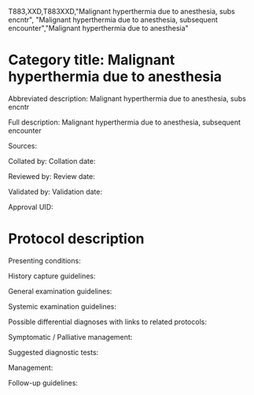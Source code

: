 T883,XXD,T883XXD,"Malignant hyperthermia due to anesthesia, subs encntr", "Malignant hyperthermia due to anesthesia, subsequent encounter","Malignant hyperthermia due to anesthesia"
# Category title: Malignant hyperthermia due to anesthesia

Abbreviated description: Malignant hyperthermia due to anesthesia, subs encntr

Full description: Malignant hyperthermia due to anesthesia, subsequent encounter

Sources:

Collated by:
Collation date:

Reviewed by:
Review date:

Validated by:
Validation date:

Approval UID:

# Protocol description

Presenting conditions:

History capture guidelines:

General examination guidelines:

Systemic examination guidelines:

Possible differential diagnoses with links to related protocols:

Symptomatic / Palliative management:

Suggested diagnostic tests:

Management:

Follow-up guidelines:
